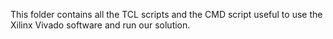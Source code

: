 This folder contains all the TCL scripts and the CMD script useful to use the Xilinx Vivado software and run our solution.
